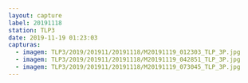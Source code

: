 ```yaml
---
layout: capture
label: 20191118
station: TLP3
date: 2019-11-19 01:23:03
capturas:
  - imagem: TLP3/2019/201911/20191118/M20191119_012303_TLP_3P.jpg
  - imagem: TLP3/2019/201911/20191118/M20191119_042851_TLP_3P.jpg
  - imagem: TLP3/2019/201911/20191118/M20191119_073045_TLP_3P.jpg
---
```

